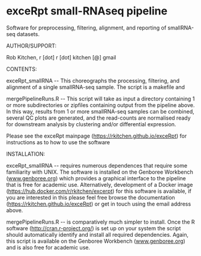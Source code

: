 exceRpt small-RNAseq pipeline
====================

Software for preprocessing, filtering, alignment, and reporting of smallRNA-seq datasets.


AUTHOR/SUPPORT:

Rob Kitchen, r [dot] r [dot] kitchen [@] gmail



CONTENTS:

exceRpt_smallRNA -- This choreographs the processing, filtering, and alignment of a single smallRNA-seq sample. The script is a makefile and 

mergePipelineRuns.R -- This script will take as input a directory containing 1 or more subdirectories or zipfiles containing output from the pipeline above. In this way, results from 1 or more smallRNA-seq samples can be combined, several QC plots are generated, and the read-counts are normalised ready for downstream analysis by clustering and/or differential expression.

Please see the exceRpt mainpage (https://rkitchen.github.io/exceRpt) for instructions as to how to use the software


INSTALLATION:

exceRpt_smallRNA -- requires numerous dependences that require some familiarity with UNIX.  The software is installed on the Genboree Workbench (www.genboree.org) which provides a graphical interface to the pipeline that is free for academic use.  Alternatively, development of a Docker image (https://hub.docker.com/r/rkitchen/excerpt) for this software is available, if you are interested in this please feel free browse the documentation (https://rkitchen.github.io/exceRpt) or get in touch using the email address above.

mergePipelineRuns.R -- is comparatively much simpler to install.  Once the R software (http://cran.r-project.org/) is set up on your system the script should automatically identify and install all required dependencies.  Again, this script is available on the Genboree Workbench (www.genboree.org) and is also free for academic use.

